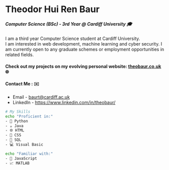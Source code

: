 # Theodor Hui Ren Baur 

##### Computer Science (BSc) - 3rd Year @ Cardiff University 🎓

I am a third year Computer Science student at Cardiff University. \
I am interested in web development, machine learning and cyber security. I am currently open to any graduate schemes or employment opportunities in related fields.

#### Check out my projects on my evolving personal website: [theobaur.co.uk](https://theobaur.co.uk/) 🌐

#### Contact Me : ✉️
- Email - baurt@cardiff.ac.uk
- LinkedIn - https://www.linkedin.com/in/theobaur/

```bash
# My Skills
echo "Proficient in:"
- 🐍 Python
- ☕ Java
- 🌐 HTML
- 🎨 CSS
- 💾 SQL
- 💻 Visual Basic

echo "Familiar with:"
- 💛 JavaScript
- 📈 MATLAB